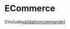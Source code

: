 # ECommerce

[!include[validationcommande](ecommerce.validationcommande.autogen.md)]














































